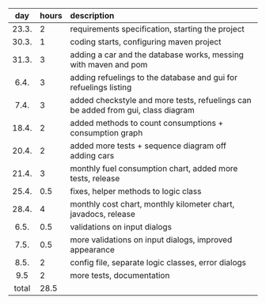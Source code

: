 | day | hours | description  |
| :----:|:-----| :-----|
| 23.3. | 2    | requirements specification, starting the project |
| 30.3. | 1    | coding starts, configuring maven project |
| 31.3. | 3    | adding a car and the database works, messing with maven and pom |
| 6.4.  | 3    | adding refuelings to the database and gui for refuelings listing |
| 7.4.  | 3    | added checkstyle and more tests, refuelings can be added from gui, class diagram |
| 18.4. | 2    | added methods to count consumptions + consumption graph |
| 20.4. | 2    | added more tests + sequence diagram off adding cars |
| 21.4. | 3    | monthly fuel consumption chart, added more tests, release |
| 25.4. | 0.5  | fixes, helper methods to logic class |
| 28.4. | 4    | monthly cost chart, monthly kilometer chart, javadocs, release |
| 6.5.  | 0.5  | validations on input dialogs |
| 7.5.  | 0.5  | more validations on input dialogs, improved appearance |
| 8.5.  | 2    | config file, separate logic classes, error dialogs |
| 9.5   | 2    | more tests, documentation |
| total | 28.5 |  |
